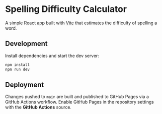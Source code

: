 # Spelling Difficulty Calculator

A simple React app built with [Vite](https://vitejs.dev/) that estimates the difficulty of spelling a word.

## Development

Install dependencies and start the dev server:

```sh
npm install
npm run dev
```

## Deployment

Changes pushed to `main` are built and published to GitHub Pages via a GitHub Actions workflow. Enable GitHub Pages in the repository settings with the **GitHub Actions** source.

